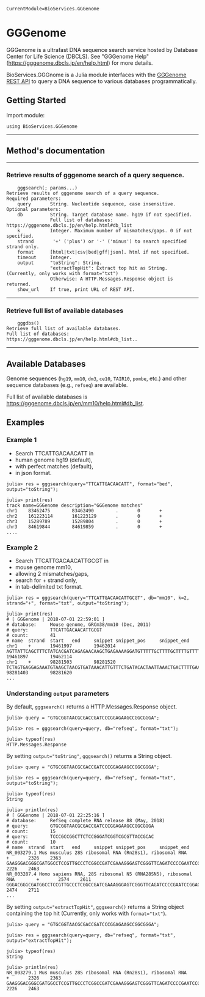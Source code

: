 ```@meta
CurrentModule=BioServices.GGGenome
```

# GGGenome

GGGenome is a ultrafast DNA sequence search service hosted by Database Center for Life Science (DBCLS). See "GGGenome Help" (https://gggenome.dbcls.jp/en/help.html) for more details.

BioServices.GGGnome is a Julia module interfaces with the [GGGenome REST API](https://gggenome.dbcls.jp) to query a DNA sequence to various databases programmatically.

## Getting Started

Import module:

```
using BioServices.GGGenome
```

--------------------------------------------------
## Method's documentation
--------------------------------------------------

### Retrieve results of gggenome search of a query sequence.
```@docs
    gggsearch(; params...)
Retrieve results of gggenome search of a query sequence.
Required parameters: 
    query       String. Nucleotide sequence, case insensitive.
Optional parameters:
    db          String. Target database name. hg19 if not specified.
                Full list of databases: https://gggenome.dbcls.jp/en/help.html#db_list
    k           Integer. Maximum number of mismatches/gaps. 0 if not specified.
    strand       '+' ('plus') or '-' ('minus') to search specified strand only.
    format      [html|txt|csv|bed|gff|json]. html if not specified.
    timeout     Integer.
    output      "toString": String.
                "extractTopHit": Extract top hit as String. (Currently, only works with format="txt")
                Otherwise: A HTTP.Messages.Response object is returned.
    show_url    If true, print URL of REST API.
```
--------------------------------------------------

### Retrieve full list of available databases
```@docs
    gggdbs()
Retrieve full list of available databases.
Full list of databases: https://gggenome.dbcls.jp/en/help.html#db_list..
```
--------------------------------------------------


## Available Databases

Genome sequences (`hg19`, `mm10`, `dm3`, `ce10`, `TAIR10`, `pombe`, etc.) and other sequence databases (e.g., `refseq`) are available.

Full list of available databases is https://gggenome.dbcls.jp/en/mm10/help.html#db_list.

## Examples
### Example 1

- Search TTCATTGACAACATT in
- human genome hg19 (default),
- with perfect matches (default),
- in json format.

```
julia> res = gggsearch(query="TTCATTGACAACATT", format="bed", output="toString");

julia> print(res)
track name=GGGenome description="GGGenome matches"
chr1    83462475        83462490        .       0       +
chr2    161223114       161223129       .       0       +
chr3    15289789        15289804        .       0       +
chr3    84619844        84619859        .       0       +
....
```

### Example 2

- Search TTCATTGACAACATTGCGT in
- mouse genome mm10,
- allowing 2 mismatches/gaps,
- search for + strand only,
- in tab-delimited txt format.


```
julia> res = gggsearch(query="TTCATTGACAACATTGCGT", db="mm10", k=2, strand="+", format="txt", output="toString");

julia> print(res)
# [ GGGenome | 2018-07-01 22:59:01 ]
# database:     Mouse genome, GRCm38/mm10 (Dec, 2011)
# query:        TTCATTGACAACATTGCGT
# count:        41
# name  strand  start   end     snippet snippet_pos     snippet_end
chr1    +       19461997        19462014        AGTTATTCAGCTTTCTATCACGATCAGAGAACAAGCTGAGAAAAGGATGTTTTTGCTTTTGCTTTTGTTTTTCTTCTTATTTTGGAGTTCTCATCCATGATTCATTGACACCATTGCTTTGGCCTCTGGGAAGGGCAGCATATCTGGGTAAAAGCAGATAGCAGAGCAAATCTGCTTACTGCAACCAGCCAGGAAGGAAGCAATGAAAGCACGTTCAC  19461897        19462114
chr1    +       98281503        98281520        TCTAGTGAGGAGAAATGTAAGCTAACGTGATAAACATTGTTTCTGATACACTAATTAAACTGACTTTTGAAAAGATGGCTTACATGTCTATCTAACATGTTTCATTGACACCATTGCTATAGTATGTAATTTTAATGTAAAATAGCCTTCTTTGCAGGGAATCCAGCCTGCTGCTGAATCTTTAAATTTTCAGTGTCTGTTGTCATAGTAACCAGAAT  98281403        98281620
...
```


### Understanding `output` parameters

By default, `gggsearch()` returns a HTTP.Messages.Response object.

```
julia> query = "GTGCGGTAACGCGACCGATCCCGGAGAAGCCGGCGGGA";

julia> res = gggsearch(query=query, db="refseq", format="txt");

julia> typeof(res)
HTTP.Messages.Response
```

By setting `output="toString"`, `gggsearch()` returns a String object.


```
julia> query = "GTGCGGTAACGCGACCGATCCCGGAGAAGCCGGCGGGA";

julia> res = gggsearch(query=query, db="refseq", format="txt", output="toString");

julia> typeof(res)
String

julia> println(res)
# [ GGGenome | 2018-07-01 22:25:16 ]
# database:     RefSeq complete RNA release 88 (May, 2018)
# query:        GTGCGGTAACGCGACCGATCCCGGAGAAGCCGGCGGGA
# count:        15
# query:        TCCCGCCGGCTTCTCCGGGATCGGTCGCGTTACCGCAC
# count:        10
# name  strand  start   end     snippet snippet_pos     snippet_end
NR_003279.1 Mus musculus 28S ribosomal RNA (Rn28s1), ribosomal RNA      +       2326    2363    GAAGGGACGGGCGATGGCCTCCGTTGCCCTCGGCCGATCGAAAGGGAGTCGGGTTCAGATCCCCGAATCCGGAGTGGCGGAGATGGGCGCCGCGAGGCCAGTGCGGTAACGCGACCGATCCCGGAGAAGCCGGCGGGAGGCCTCGGGGAGAGTTCTCTTTTCTTTGTGAAGGGCAGGGCGCCCTGGAATGGGTTCGCCCCGAGAGAGGGGCCCGTGCCTTGGAAAGCGTCGCGGTTCC      2226    2463
NR_003287.4 Homo sapiens RNA, 28S ribosomal N5 (RNA28SN5), ribosomal RNA        +       2574    2611    GGGACGGGCGATGGCCTCCGTTGCCCTCGGCCGATCGAAAGGGAGTCGGGTTCAGATCCCCGAATCCGGAGTGGCGGAGATGGGCGCCGCGAGGCGTCCAGTGCGGTAACGCGACCGATCCCGGAGAAGCCGGCGGGAGCCCCGGGGAGAGTTCTCTTTTCTTTGTGAAGGGCAGGGCGCCCTGGAATGGGTTCGCCCCGAGAGAGGGGCCCGTGCCTTGGAAAGCGTCGCGGTTCCG      2474    2711
...
```

By setting `output="extractTopHit"`, `gggsearch()` returns a String object containing the top hit (Currently, only works with `format="txt"`).

```
julia> query = "GTGCGGTAACGCGACCGATCCCGGAGAAGCCGGCGGGA";

julia> res = gggsearch(query=query, db="refseq", format="txt", output="extractTopHit");

julia> typeof(res)
String

julia> println(res)
NR_003279.1 Mus musculus 28S ribosomal RNA (Rn28s1), ribosomal RNA      +       2326    2363    GAAGGGACGGGCGATGGCCTCCGTTGCCCTCGGCCGATCGAAAGGGAGTCGGGTTCAGATCCCCGAATCCGGAGTGGCGGAGATGGGCGCCGCGAGGCCAGTGCGGTAACGCGACCGATCCCGGAGAAGCCGGCGGGAGGCCTCGGGGAGAGTTCTCTTTTCTTTGTGAAGGGCAGGGCGCCCTGGAATGGGTTCGCCCCGAGAGAGGGGCCCGTGCCTTGGAAAGCGTCGCGGTTCC      2226    2463
```


